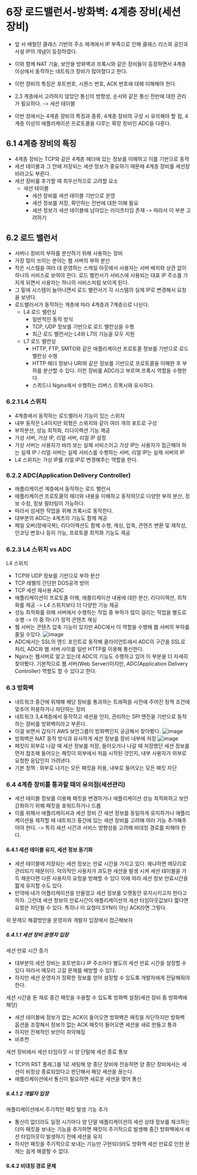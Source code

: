 # 6장 로드밸런서-방화벽: 4계층 장비(세션 장비)
- 앞 서 배웠던 클래스 기반의 주소 체계에서 IP 부족으로 인해 클래스 리스와 공인과 사설 IP의 개념이 등장하였다.
- 이와 함께 NAT 기술, 보안용 방화벽과 프록시와 같은 장비들이 등장하면서 4계층 이상에서 동작하는 네트워크 장비가 많아졌다고 한다.
- 이런 장비의 특징은 포트번호, 시퀀스 번호, ACK 번호에 대해 이해해야 한다.
- 2,3 계층에서 고려하지 않았던 통신의 방향성, 순서와 같은 통신 전반에 대한 관리가 필요하다. -> 세션 테이블

- 이번 장에서는 4계층 장비의 특징과 종류, 4계층 장비의 구성 시 유의해야 할 점, 4계층 이상의 애플리케이션 프로토콜을 다루는 확장 장비인 ADC을 다룬다.

## 6.1 4계층 장비의 특징
- 4계층 장비는 TCP와 같은 4계층 헤더에 있는 정보를 이해하고 이를 기반으로 동작
- 세션 테이블과 그 안에 저장되는 세션 정보가 중요하기 때문에 4계층 장비를 세션장비라고도 부른다.
- 세션 장비를 추가할 때 최우선적으로 고려할 요소
  - 세션 테이블
    - 세션 장비를 세션 테이블 기반으로 운영
    - 세션 정보를 저장, 확인하는 전반에 대한 이해 필요
    - 세션 정보가 세션 테이블에 남아있는 라이프타임 존재 -> 따라서 이 부분 고려하기
## 6.2 로드 밸런서 
- 서버나 장비의 부하를 분산하기 위해 사용하는 장비
- 가장 많이 쓰이는 분야는 웹 서버의 부하 분산
- 작은 시스템을 여러 대 운영하는 스케일 아웃에서 사용자는 서버 배치와 상관 없이 하나의 서비스로 보여야 한다. 로드 밸런서가 서비스에 사용되는 대표 IP 주소를 가지게 되면서 사용자는 하나의 서비스처럼 보이게 된다.
- 그 밑에 시스템이 늘어나면서 로드 밸런서가 각 시스템의 실제 IP로 변경해서 요청을 보낸다.
- 로드밸러서가 동작하는 계층에 따라 4계층과 7계층으로 나뉜다.
  - L4 로드 밸런싱
    - 일반적인 동작 방식
    - TCP, UDP 정보를 기반으로 로드 밸런싱을 수행
    - 최근 로드 밸런서는 L4와 L7의 기능을 모두 지원
  - L7 로드 밸런싱
    - HTTP, FTP, SMTO와 같은 애플리케이션 프로토콜 정보를 기반으로 로드 밸런싱 수행
    - HTTP 헤더 정보나 URI와 같은 정보를 기반으로 프로토콜을 이해한 후 부하를 분산할 수 있다. 이런 장비를 ADC라고 부르며 프록시 역할을 수행한다.
    - 스퀴드나 Nginx에서 수행하는 리버스 르폭시와 유사하다.
### 6.2.1 L4 스위치
- 4계층에서 동작하는 로드밸러서 기능이 있는 스위치
- 내부 동작은 L4이지만 외형은 스위치와 같이 여러 개의 포트로 구성
- 부하분산, 성능 최적화, 리다이렉션 기능 제공
- 가성 서버, 가상 IP, 리얼 서버, 리얼 IP 설정
- 가상 서버는 사용자가 바라 보는 실제 서비스이고 가상 IP는 사용자가 접근해야 하는 실제 IP / 리얼 서버는 실제 서비스를 수행하는 서버, 리얼 IP는 실제 서버의 IP
- L4 스위치는 가상 IP를 리얼 IP로 변경해주는 역할을 한다.
### 6.2.2 ADC(Application Delivery Controller)
- 애플리케이션 계층에서 동작하는 로드 밸런서
- 애플리케이션 프로토콜의 헤더와 내용을 이해하고 동작하므로 다양한 부하 분산, 정보 수정, 정보 필터링이 가능하다.
- 따라서 섬세한 작업을 위해 프록시로 동작한다.
- 대부분의 ADC는 4계츠의 기능도 함께 제공
- 페일 오버(장애극복), 리다이렉션도 함께 수행, 캐싱, 압축, 콘텐츠 변환 및 재작성, 인코딩 변호나 등이 가능, 프로토콜 최적화 기능도 제공
### 6.2.3 L4 스위치 vs ADC
L4 스위치
- TCP와 UDP 정보를 기반으로 부하 분산
- TCP 레벨의 간단한 DOS공격 방어
- TCP 세션 재사용
ADC
- 애플리케이션이 프로토콜 이해, 애플리케이션 내용에 대한 분산, 리다이렉션, 최적화를 제공 -> L4 스위치보다 더 다양한 기능 제공
- 성능 최적화를 위해 서버에서 수행하는 작업 중 부하가 많이 걸리는 작업을 별도로 수행 -> 이 중 하나가 정적 콘텐츠 캐싱
- 웹 서버는 콘텐츠 압축 기능이 있지만 ADC에서 이 역할을 수행해 웹 서버의 부하를 줄일 수있다.
![image](https://github.com/user-attachments/assets/1f48c41a-f1e4-4cc5-828f-d5b99bec897d)
- ADC에서는 SSL의 엔드 포인트로 동작해 클라이언트에서 ADC의 구간을 SSL로 처리, ADC와 웹 서버 사이를 일반 HTTP를 이용해 통신한다. 
- Nginx는 웹서버로 알고 있는데 ADC의 기능도 수행하고 있어 이 부분을 더 자세히 찾아봤다. 기본적으로 웹 서버(Web Server)이지만, ADC(Application Delivery Controller) 역할도 할 수 있다고 한다.

### 6.3 방화벽
- 네트워크 중간에 위채해 해당 장비를 통과하는 트래픽을 사전에 주어진 정책 조건에 맞추어 허용하거나 차단하는 장비
- 네트워크 3,4계층에서 동작하고 세션을 인지, 관리하는 SPI 엔진을 기반으로 동작하는 장비를 방화벽이라고 부른다.
- 이걸 보면서 갑자기 AWS 보안그룹이 방화벽인지 궁금해서 찾아봤다.
  ![image](https://github.com/user-attachments/assets/0fb93c19-6ed7-4cc1-92dc-e92ec5bf4b44)
- 방화벽은 NAT 동작 방식과 유사하게 세션 정보를 장비 내부에 저장
  ![image](https://github.com/user-attachments/assets/c244a64c-657b-4777-bcf9-4015cda5c5fd)
- 패킷이 외부로 나갈 때 세션 정보를 저장, 들어오거나 나갈 때 저장했던 세션 정보를 먼저 참조해 들어오는 패킷이 외부에서 처음 시작된 것인지, 내부 사용자가 외부로 요청한 응답인지 가려낸다.
- 기본 정책 : 외부로 나가는 모든 패킷을 허용, 내부로 들어오는 모든 패킷 차단
### 6.4 4계층 장비를 통과할 때의 유의점(세션관리)
- 세션 테이블 정보를 이용해 패킷을 변경하거나 애플리케이션 성능 최적화하고 보안 강화하기 위해 패킷을 포워드하거나 드롭 
- 이를 위해서 애플리케이셔과 세션 장비 간 세션 정보를 동일하게 유지하거나 애플리케이션을 제작할 때 네트워크 중간에 있는 세션 장비를 고려해 여러 기능 추가해주어야 한다. -> 특히 세션 시간과 서비스 방향성을 고려해 비대칭 경로를 피해야 한다.
#### 6.4.1 세션 테이블 유지, 세션 정보 동기화
- 세션 테이블에 저장되는 세션 정보는 만료 시간을 가지고 있다. 왜냐하면 메모리로 관리되기 때문이다. 악의적인 사용자가 과도한 세션을 발생 시켜 세션 테이블을 가득 채운다면 다른 사용자의 요청을 방해할 수 있다 이에 따라 세션 정보 만료시간을 짧게 유지할 수도 있다.
- 만약에 내가 어플리케이션을 만들었고 세션 정보를 오랫동안 유지시키고자 한다고 하자. 그런데 세션 정보의 만료시간이 애플리케이션의 세션 타임아웃값보다 짧다면 요청은 차단될 수 있다. 특히나 이 요청이 SYN이 아닌 ACK라면 그렇다.

위 문제으 해결방안을 운영자와 개발자 입장에서 접근해보자
##### 6.4.1.1 세션 장비 운영자 입장
세션 만료 시간 증가
- 대부분의 세션 장비는 포트번호나 IP 주소마다 별도의 세션 만료 시간을 설정할 수 있다 따라서 메모리 고갈 문제를 예방할 수 있다.
- 하지만 세션 운영자가 정확한 정보를 얻어 설정할 수 있도록 개발자에게 전달해줘야 한다.

세션 시간을 둔 채로 중간 패킷을 수용할 수 있도록 방화벽 설정(세션 장비 중 방화벽에 해당)
- 세션 테이블에 정보가 없는 ACK이 들어오면 방화벽은 패킷을 차단하지만 방화벽 옵션을 조절해서 정보가 없는 ACK 패킷이 들어오면 세션을 새로 만들고 통과
- 하지만 전체적인 보안이 취약해짐
- 비추천

세션 장비에서 세션 타임아웃 시 양 단말에 세션 종료 통보
- TCP의 RST 플래그를 1로 세팅해 양 종단 장비에 전송하면 양 종단 장비에서는 세션이 비정상 종료되었다고 판단해서 해당 세션을 끊는다.
- 애플리케이션에서 통신이 필요하면 새로운 세션을 맺어 통신

##### 6.4.1.2 개발자 입장
애플리케이션에서 주기적인 패킷 발생 기능 추가
- 통신이 없더라도 일정 시가마다 양 단말 애플리케이션의 세션 상태 정보를 체크하는 더미 패킷을 보내는 기능을 추가하면 패킷이 주기적으로 발생해 중간 방화벽에서 세션 타임아웃이 발생하기 전에 세션을 유지
- 하지만 패킷을 주기적으로 보내는 기능만 구현되더라도 방화멱 세션 만료로 인한 문제는 쉽게 해결할 수 없다.

#### 6.4.2 비대칭 경로 문제

